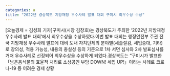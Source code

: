 ```yaml
---
categories: a
title: "2022년 경상북도 지방재정 우수사례 발표 대회 구미시 최우수상 수상"
---
```

[오늘경제 = 김성희 기자]구미시(시장 김장호)는 경상북도가 주최한 ‘2022년 지방재정 우수사례 발표 대회’에서 최우수상을 수상하였다.이번 발표 대회는 행정안전부 주관 전국 지방재정 우수사례 발표에 대비 도내 자치단체의 분야별(세출절감, 세입증대, 기타)로 창의성, 적용 가능성, 내용의 충실성 등의 기준으로 1차 서면 심사와 2차 발표심사를 거쳐 우수사례로 선정되어 최우수상을 수상하게 되었다.경상북도는 “구미시가 발표한「남은음식물의 효율적 처리로 소상공인 부담 DOWN! 세입 UP!」이라는 사례로 코로나-19 등 어려운 경제 상황